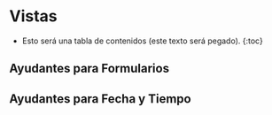 # Vistas

* Esto será una tabla de contenidos (este texto será pegado).
{:toc}

## Ayudantes para Formularios

## Ayudantes para Fecha y Tiempo